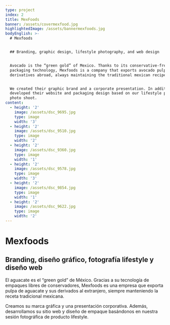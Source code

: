```yaml
---
type: project
index: 2
title: MexFoods
banner: /assets/covermexfood.jpg
highlightedImage: /assets/bannermexfoods.jpg
bodyEnglish: >-
  # Mexfoods


  ## Branding, graphic design, lifestyle photography, and web design


  Avocado is the “green gold” of Mexico. Thanks to its conservative-free
  packaging technology, Mexfoods is a company that exports avocado pulp and its
  derivatives abroad, always maintaining the traditional mexican recipe.


  We created their graphic brand and a corporate presentation. In addition, we
  developed their website and packaging design based on our lifestyle product
  photo shoot.
content:
  - height: '2'
    image: /assets/dsc_9695.jpg
    type: image
    width: '3'
  - height: '2'
    image: /assets/dsc_9510.jpg
    type: image
    width: '2'
  - height: '2'
    image: /assets/dsc_9360.jpg
    type: image
    width: '1'
  - height: '2'
    image: /assets/dsc_9578.jpg
    type: image
    width: '3'
  - height: '2'
    image: /assets/dsc_9854.jpg
    type: image
    width: '1'
  - height: '2'
    image: /assets/dsc_9622.jpg
    type: image
    width: '2'
---
```

# Mexfoods

## Branding, diseño gráfico, fotografía lifestyle y diseño web

El aguacate es el “green gold” de México. Gracias a su tecnología de empaques libres de conservadores, Mexfoods es una empresa que exporta pulpa de aguacate y sus derivados al extranjero, siempre manteniendo la receta tradicional mexicana.

Creamos su marca gráfica y una presentación corporativa. Además, desarrollamos su sitio web y diseño de empaque basándonos en nuestra sesión fotográfica de producto lifestyle.
